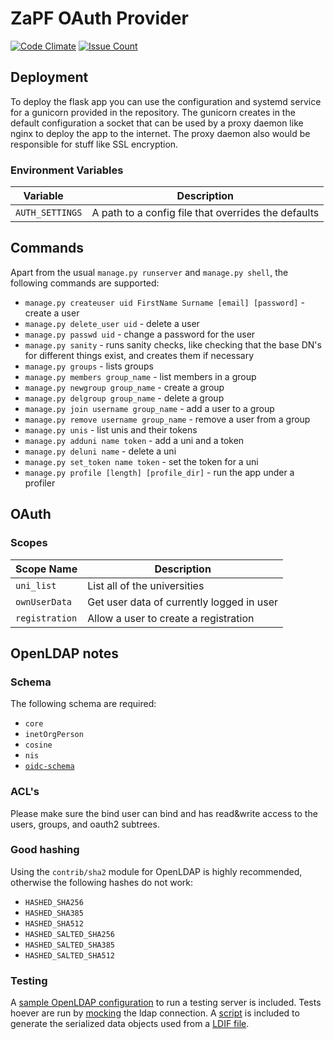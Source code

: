 # ZaPF OAuth Provider

[![Code Climate](https://codeclimate.com/github/ZaPF/account_management/badges/gpa.svg)](https://codeclimate.com/github/ZaPF/account_management) [![Issue Count](https://codeclimate.com/github/ZaPF/account_management/badges/issue_count.svg)](https://codeclimate.com/github/ZaPF/account_management)

## Deployment

To deploy the flask app you can use the configuration and systemd service for a gunicorn provided in the
repository. The gunicorn creates in the default configuration a socket that can be used by a proxy
daemon like nginx to deploy the app to the internet. The proxy daemon also would be responsible
for stuff like SSL encryption.

### Environment Variables

Variable        | Description
----------------|----------------------------------------------------
`AUTH_SETTINGS` | A path to a config file that overrides the defaults

## Commands

Apart from the usual `manage.py runserver` and `manage.py shell`, the following
commands are supported:

* `manage.py createuser uid FirstName Surname [email] [password]` - create a user
* `manage.py delete_user uid` - delete a user
* `manage.py passwd uid` - change a password for the user
* `manage.py sanity` - runs sanity checks, like checking that the base DN's for
  different things exist, and creates them if necessary
* `manage.py groups`  - lists groups
* `manage.py members group_name` - list members in a group
* `manage.py newgroup group_name` - create a group
* `manage.py delgroup group_name` - delete a group
* `manage.py join username group_name` - add a user to a group
* `manage.py remove username group_name` - remove a user from a group
* `manage.py unis` - list unis and their tokens
* `manage.py adduni name token` - add a uni and a token
* `manage.py deluni name` - delete a uni
* `manage.py set_token name token` - set the token for a uni
* `manage.py profile [length] [profile_dir]` - run the app under a profiler

## OAuth

### Scopes

Scope Name    | Description
--------------|------------------------------------------
`uni_list`    | List all of the universities
`ownUserData` | Get user data of currently logged in user
`registration`| Allow a user to create a registration

## OpenLDAP notes

### Schema
The following schema are required:
  * `core`
  * `inetOrgPerson`
  * `cosine`
  * `nis`
  * [`oidc-schema`](https://bitbucket.org/connect2id/openid-connect-ldap-schema/wiki/Home)

### ACL's
Please make sure the bind user can bind and has read&write access to the users,
groups, and oauth2 subtrees.

### Good hashing
Using the `contrib/sha2` module for OpenLDAP is highly recommended, otherwise
the following hashes do not work:
  * `HASHED_SHA256`
  * `HASHED_SHA385`
  * `HASHED_SHA512`
  * `HASHED_SALTED_SHA256`
  * `HASHED_SALTED_SHA385`
  * `HASHED_SALTED_SHA512`

### Testing
A [sample OpenLDAP configuration](test/OpenLDAP/slapd.conf) to run a testing
server is included.
Tests hoever are run by [mocking](http://ldap3.readthedocs.io/mocking.html) the
ldap connection. A [script](test/make_ldap_json.py) is included to generate the
serialized data objects used from a [LDIF file](test/data.ldif).
